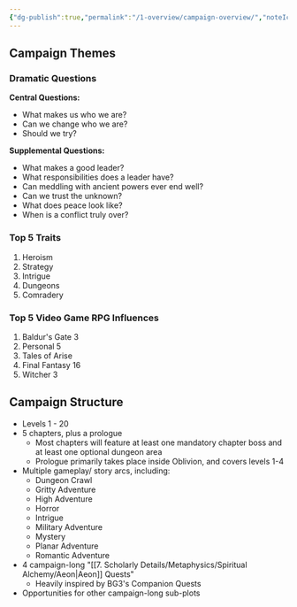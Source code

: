 ```yaml
---
{"dg-publish":true,"permalink":"/1-overview/campaign-overview/","noteIcon":""}
---
```



## Campaign Themes

### Dramatic Questions 

**Central Questions:** 
- What makes us who we are? 
- Can we change who we are? 
- Should we try?

**Supplemental Questions:**
- What makes a good leader? 
- What responsibilities does a leader have?
- Can meddling with ancient powers ever end well?
- Can we trust the unknown?
- What does peace look like? 
- When is a conflict truly over?

### Top 5 Traits 

1. Heroism
2. Strategy
3. Intrigue
4. Dungeons
5. Comradery 

### Top 5 Video Game RPG Influences 

1. Baldur's Gate 3
2. Personal 5
3. Tales of Arise 
4. Final Fantasy 16
5. Witcher 3

## Campaign Structure 

- Levels 1 - 20
- 5 chapters, plus a prologue
	- Most chapters will feature at least one mandatory chapter boss and at least one optional dungeon area 
	- Prologue primarily takes place inside Oblivion, and covers levels 1-4
- Multiple gameplay/ story arcs, including:
	- Dungeon Crawl 
	- Gritty Adventure
	- High Adventure 
	- Horror 
	- Intrigue 
	- Military Adventure 
	- Mystery 
	- Planar Adventure 
	- Romantic Adventure 
- 4 campaign-long  "[[7. Scholarly Details/Metaphysics/Spiritual Alchemy/Aeon\|Aeon]] Quests"
	- Heavily inspired by BG3's Companion Quests
- Opportunities for other campaign-long sub-plots  